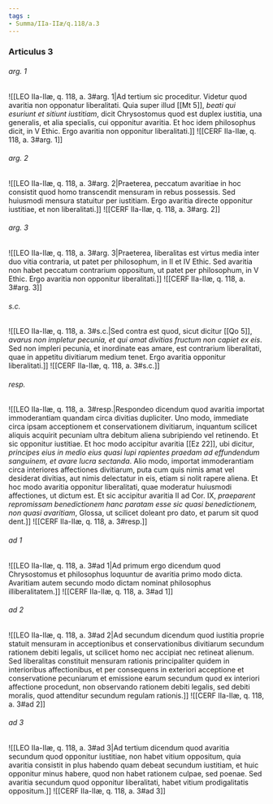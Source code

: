```yaml
---
tags : 
- Summa/IIa-IIæ/q.118/a.3
---
```


### Articulus 3

###### arg. 1
![[LEO IIa-IIæ, q. 118, a. 3#arg. 1|Ad tertium sic proceditur. Videtur quod avaritia non opponatur liberalitati. Quia super illud [[Mt 5]], *beati qui esuriunt et sitiunt iustitiam*, dicit Chrysostomus quod est duplex iustitia, una generalis, et alia specialis, cui opponitur avaritia. Et hoc idem philosophus dicit, in V Ethic. Ergo avaritia non opponitur liberalitati.]]
![[CERF IIa-IIæ, q. 118, a. 3#arg. 1]]

###### arg. 2
![[LEO IIa-IIæ, q. 118, a. 3#arg. 2|Praeterea, peccatum avaritiae in hoc consistit quod homo transcendit mensuram in rebus possessis. Sed huiusmodi mensura statuitur per iustitiam. Ergo avaritia directe opponitur iustitiae, et non liberalitati.]]
![[CERF IIa-IIæ, q. 118, a. 3#arg. 2]]

###### arg. 3
![[LEO IIa-IIæ, q. 118, a. 3#arg. 3|Praeterea, liberalitas est virtus media inter duo vitia contraria, ut patet per philosophum, in II et IV Ethic. Sed avaritia non habet peccatum contrarium oppositum, ut patet per philosophum, in V Ethic. Ergo avaritia non opponitur liberalitati.]]
![[CERF IIa-IIæ, q. 118, a. 3#arg. 3]]

###### s.c.
![[LEO IIa-IIæ, q. 118, a. 3#s.c.|Sed contra est quod, sicut dicitur [[Qo 5]], *avarus non impletur pecunia, et qui amat divitias fructum non capiet ex eis*. Sed non impleri pecunia, et inordinate eas amare, est contrarium liberalitati, quae in appetitu divitiarum medium tenet. Ergo avaritia opponitur liberalitati.]]
![[CERF IIa-IIæ, q. 118, a. 3#s.c.]]

###### resp.
![[LEO IIa-IIæ, q. 118, a. 3#resp.|Respondeo dicendum quod avaritia importat immoderantiam quandam circa divitias dupliciter. Uno modo, immediate circa ipsam acceptionem et conservationem divitiarum, inquantum scilicet aliquis acquirit pecuniam ultra debitum aliena subripiendo vel retinendo. Et sic opponitur iustitiae. Et hoc modo accipitur avaritia [[Ez 22]], ubi dicitur, *principes eius in medio eius quasi lupi rapientes praedam ad effundendum sanguinem, et avare lucra sectanda*. Alio modo, importat immoderantiam circa interiores affectiones divitiarum, puta cum quis nimis amat vel desiderat divitias, aut nimis delectatur in eis, etiam si nolit rapere aliena. Et hoc modo avaritia opponitur liberalitati, quae moderatur huiusmodi affectiones, ut dictum est. Et sic accipitur avaritia II ad Cor. IX, *praeparent repromissam benedictionem hanc paratam esse sic quasi benedictionem, non quasi avaritiam*, Glossa, ut scilicet doleant pro dato, et parum sit quod dent.]]
![[CERF IIa-IIæ, q. 118, a. 3#resp.]]

###### ad 1
![[LEO IIa-IIæ, q. 118, a. 3#ad 1|Ad primum ergo dicendum quod Chrysostomus et philosophus loquuntur de avaritia primo modo dicta. Avaritiam autem secundo modo dictam nominat philosophus illiberalitatem.]]
![[CERF IIa-IIæ, q. 118, a. 3#ad 1]]

###### ad 2
![[LEO IIa-IIæ, q. 118, a. 3#ad 2|Ad secundum dicendum quod iustitia proprie statuit mensuram in acceptionibus et conservationibus divitiarum secundum rationem debiti legalis, ut scilicet homo nec accipiat nec retineat alienum. Sed liberalitas constituit mensuram rationis principaliter quidem in interioribus affectionibus, et per consequens in exteriori acceptione et conservatione pecuniarum et emissione earum secundum quod ex interiori affectione procedunt, non observando rationem debiti legalis, sed debiti moralis, quod attenditur secundum regulam rationis.]]
![[CERF IIa-IIæ, q. 118, a. 3#ad 2]]

###### ad 3
![[LEO IIa-IIæ, q. 118, a. 3#ad 3|Ad tertium dicendum quod avaritia secundum quod opponitur iustitiae, non habet vitium oppositum, quia avaritia consistit in plus habendo quam debeat secundum iustitiam, et huic opponitur minus habere, quod non habet rationem culpae, sed poenae. Sed avaritia secundum quod opponitur liberalitati, habet vitium prodigalitatis oppositum.]]
![[CERF IIa-IIæ, q. 118, a. 3#ad 3]]

